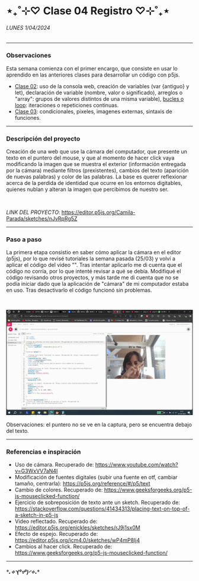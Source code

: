 # ⋆₊˚⊹♡ Clase 04 Registro ♡⊹˚₊⋆
###### _LUNES 1/04/2024_

***
 
### Observaciones

<!---Recordar para programar "md" (markdown): 
- https://github.com/adam-p/markdown-here/wiki/Markdown-Cheatsheet 
- https://www.markdownguide.org/basic-syntax/--->
Esta semana comienza con el primer encargo, que consiste en usar lo aprendido en las anteriores clases para desarrollar un código con p5js.

- [Clase 02](https://github.com/disenoUDP/dis9034-2024-1/tree/main/clases/clase-02): uso de la consola web, creación de variables (var {antiguo} y let), declaración de variable (nombre, valor o significado), arreglos o "array": grupos de valores distintos de una misma variable), [bucles o loop](https://developer.mozilla.org/en-US/docs/Web/JavaScript/Guide/Loops_and_iteration): iteraciones o repeticiones continuas.
- [Clase 03](https://github.com/disenoUDP/dis9034-2024-1/tree/main/clases/clase-03): condicionales, pixeles, imagenes externas, sintaxis de funciones.

***
 
### Descripción del proyecto
Creación de una web que use la cámara del computador, que presente un texto en el puntero del mouse, y que al momento de hacer click vaya modificando la imagen que se muestra el exterior (información entregada por la cámara) mediante filtros (prexistentes), cambios del texto (aparición de nuevas palabras) y color de las palabras. La base es querer reflexionar acerca de la perdida de identidad que ocurre en los entornos digitables, quienes nublan y alteran la imagen que percibimos de nuestro ser.

<br>

*LINK DEL PROYECTO*: https://editor.p5js.org/Camila-Parada/sketches/nJvRpRg5Z 

***

### Paso a paso

La primera etapa consistio en saber cómo aplicar la cámara en el editor (p5js), por lo que revisé tutoriales la semana pasada (25/03) y volví a aplicar el código del video "". Tras intentar aplicarlo me di cuenta que el código no corría, por lo que intenté revisar a qué se debía. Modifiqué el código revisando otros proyectos, y más tarde me di cuenta que no se podía iniciar dado que la aplicación de "cámara" de mi computador estaba en uso. Tras desactivarlo el código funcionó sin problemas.

<br>

![primera etapa - resultado](./images/primera.etapa-resultado.png)

Observaciones: el puntero no se ve en la captura, pero se encuentra debajo del texto.
***

### Referencias e inspiración

- Uso de cámara. Recuperado de: https://www.youtube.com/watch?v=G3WxVV7aN4I
- Modificación de fuentes digitales (subir una fuente en otf, cambiar tamaño, centrarla): https://p5js.org/reference/#/p5/text
- Cambio de colores. Recuperado de: https://www.geeksforgeeks.org/p5-js-mouseclicked-function/
- Ejercicio de sobreposición de texto ante un sketch. Recuperado de: https://stackoverflow.com/questions/41434313/placing-text-on-top-of-a-sketch-in-p5-js
- Video reflectado. Recuperado de: https://editor.p5js.org/enickles/sketches/rJ9j1sx0M
- Efecto de espejo. Recuperado de: https://editor.p5js.org/icm4.0/sketches/wP4mP8Ij4
- Cambios al hacer click. Recuperado de: https://www.geeksforgeeks.org/p5-js-mouseclicked-function/

***
 
 ##### *°˖✧◝(⁰▿⁰)◜✧˖°*
